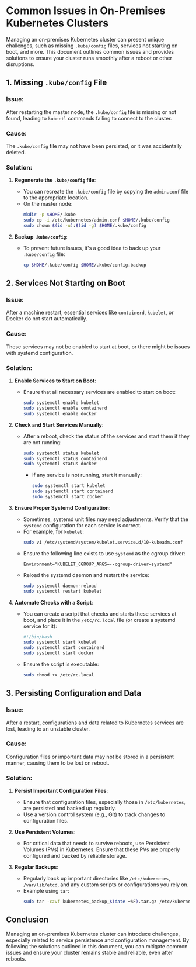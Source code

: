 # Common Issues in On-Premises Kubernetes Clusters

Managing an on-premises Kubernetes cluster can present unique challenges, such as missing `.kube/config` files, services not starting on boot, and more. This document outlines common issues and provides solutions to ensure your cluster runs smoothly after a reboot or other disruptions.

## 1. **Missing `.kube/config` File**

### Issue:
After restarting the master node, the `.kube/config` file is missing or not found, leading to `kubectl` commands failing to connect to the cluster.

### Cause:
The `.kube/config` file may not have been persisted, or it was accidentally deleted.

### Solution:

1. **Regenerate the `.kube/config` file**:
    - You can recreate the `.kube/config` file by copying the `admin.conf` file to the appropriate location.
    - On the master node:
      ```bash
      mkdir -p $HOME/.kube
      sudo cp -i /etc/kubernetes/admin.conf $HOME/.kube/config
      sudo chown $(id -u):$(id -g) $HOME/.kube/config
      ```

2. **Backup `.kube/config`**:
    - To prevent future issues, it's a good idea to back up your `.kube/config` file:
      ```bash
      cp $HOME/.kube/config $HOME/.kube/config.backup
      ```

## 2. **Services Not Starting on Boot**

### Issue:
After a machine restart, essential services like `containerd`, `kubelet`, or Docker do not start automatically.

### Cause:
These services may not be enabled to start at boot, or there might be issues with systemd configuration.

### Solution:

1. **Enable Services to Start on Boot**:
    - Ensure that all necessary services are enabled to start on boot:
      ```bash
      sudo systemctl enable kubelet
      sudo systemctl enable containerd
      sudo systemctl enable docker
      ```

2. **Check and Start Services Manually**:
    - After a reboot, check the status of the services and start them if they are not running:
      ```bash
      sudo systemctl status kubelet
      sudo systemctl status containerd
      sudo systemctl status docker
      ```
      - If any service is not running, start it manually:
        ```bash
        sudo systemctl start kubelet
        sudo systemctl start containerd
        sudo systemctl start docker
        ```

3. **Ensure Proper Systemd Configuration**:
    - Sometimes, systemd unit files may need adjustments. Verify that the `systemd` configuration for each service is correct.
    - For example, for `kubelet`:
      ```bash
      sudo vi /etc/systemd/system/kubelet.service.d/10-kubeadm.conf
      ```
    - Ensure the following line exists to use `systemd` as the cgroup driver:
      ```
      Environment="KUBELET_CGROUP_ARGS=--cgroup-driver=systemd"
      ```
    - Reload the systemd daemon and restart the service:
      ```bash
      sudo systemctl daemon-reload
      sudo systemctl restart kubelet
      ```

4. **Automate Checks with a Script**:
    - You can create a script that checks and starts these services at boot, and place it in the `/etc/rc.local` file (or create a systemd service for it):
      ```bash
      #!/bin/bash
      sudo systemctl start kubelet
      sudo systemctl start containerd
      sudo systemctl start docker
      ```
    - Ensure the script is executable:
      ```bash
      sudo chmod +x /etc/rc.local
      ```

## 3. **Persisting Configuration and Data**

### Issue:
After a restart, configurations and data related to Kubernetes services are lost, leading to an unstable cluster.

### Cause:
Configuration files or important data may not be stored in a persistent manner, causing them to be lost on reboot.

### Solution:

1. **Persist Important Configuration Files**:
    - Ensure that configuration files, especially those in `/etc/kubernetes`, are persisted and backed up regularly.
    - Use a version control system (e.g., Git) to track changes to configuration files.

2. **Use Persistent Volumes**:
    - For critical data that needs to survive reboots, use Persistent Volumes (PVs) in Kubernetes. Ensure that these PVs are properly configured and backed by reliable storage.

3. **Regular Backups**:
    - Regularly back up important directories like `/etc/kubernetes`, `/var/lib/etcd`, and any custom scripts or configurations you rely on.
    - Example using `tar`:
      ```bash
      sudo tar -czvf kubernetes_backup_$(date +%F).tar.gz /etc/kubernetes /var/lib/etcd
      ```

## Conclusion

Managing an on-premises Kubernetes cluster can introduce challenges, especially related to service persistence and configuration management. By following the solutions outlined in this document, you can mitigate common issues and ensure your cluster remains stable and reliable, even after reboots.
